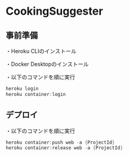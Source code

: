 # CookingSuggester

## 事前準備
・Heroku CLIのインストール

・Docker Desktopのインストール

・以下のコマンドを順に実行
``` Powershell
heroku login
heroku container:login
```

## デプロイ
・以下のコマンドを順に実行
``` Powershell
heroku container:push web -a {ProjectId}
heroku container:release web -a {ProjectId}
```

